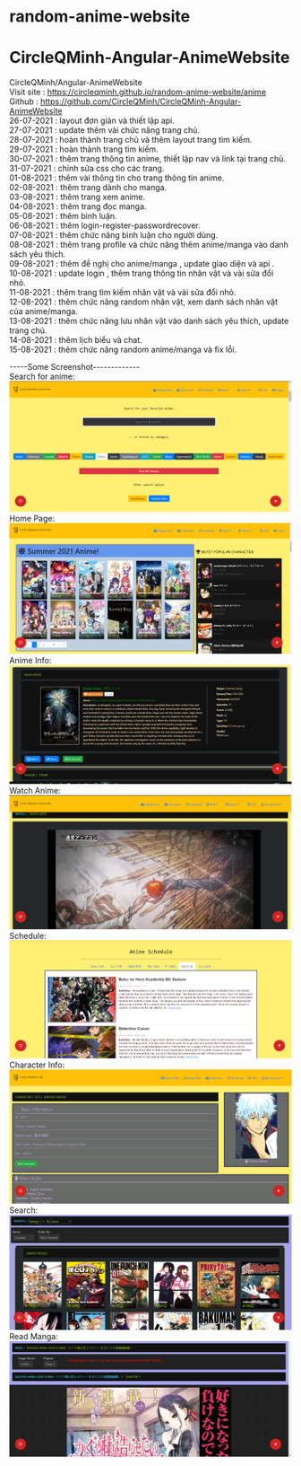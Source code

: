 # random-anime-website

# CircleQMinh-Angular-AnimeWebsite
CircleQMinh/Angular-AnimeWebsite<br>
Visit site : https://circleqminh.github.io/random-anime-website/anime <br>
Github : https://github.com/CircleQMinh/CircleQMinh-Angular-AnimeWebsite <br>
26-07-2021 : layout đơn giản và thiết lập api.<br>
27-07-2021 : update thêm vài chức năng trang chủ.<br>
28-07-2021 : hoàn thành trang chủ và thêm layout trang tìm kiếm.<br>
29-07-2021 : hoàn thành trang tìm kiếm.<br>
30-07-2021 : thêm trang thông tin anime, thiết lập nav và link tại trang chủ.<br>
31-07-2021 : chỉnh sửa css cho các trang.<br>
01-08-2021 : thêm vài thông tin cho trang thông tin anime.<br>
02-08-2021 : thêm trang dành cho manga.<br>
03-08-2021 : thêm trang xem anime.<br>
04-08-2021 : thêm trang đọc manga.<br>
05-08-2021 : thêm bình luận.<br>
06-08-2021 : thêm login-register-passwordrecover.<br>
07-08-2021 : thêm chức năng bình luận cho người dùng.<br>
08-08-2021 : thêm trang profile và chức năng thêm anime/manga vào danh sách yêu thích.<br>
09-08-2021 : thêm đề nghị cho anime/manga , update giao diện và api .<br>
10-08-2021 : update login , thêm trang thông tin nhân vật và vài sửa đổi nhỏ.<br>
11-08-2021 : thêm trang tìm kiếm nhân vật và vài sửa đổi nhỏ.<br>
12-08-2021 : thêm chức năng random nhân vật, xem danh sách nhân vật của anime/manga.<br>
13-08-2021 : thêm chức năng lưu nhân vật vào danh sách yêu thích, update trang chủ.<br> 
14-08-2021 : thêm lịch biểu và chat.<br>
15-08-2021 : thêm chức năng random anime/manga và fix lỗi.<br>

-----Some Screenshot-------------<br>
Search for anime:
![alt text](https://github.com/CircleQMinh/CircleQMinh-Angular-AnimeWebsite/blob/master/preview/1.png)
Home Page:
![alt text](https://github.com/CircleQMinh/CircleQMinh-Angular-AnimeWebsite/blob/master/preview/2.png)
Anime Info:
![alt text](https://github.com/CircleQMinh/CircleQMinh-Angular-AnimeWebsite/blob/master/preview/3.png)
Watch Anime:
![alt text](https://github.com/CircleQMinh/CircleQMinh-Angular-AnimeWebsite/blob/master/preview/6.png)
Schedule:
![alt text](https://github.com/CircleQMinh/CircleQMinh-Angular-AnimeWebsite/blob/master/preview/5.png)
Character Info:
![alt text](https://github.com/CircleQMinh/CircleQMinh-Angular-AnimeWebsite/blob/master/preview/4.png)
Search:
![alt text](https://github.com/CircleQMinh/CircleQMinh-Angular-AnimeWebsite/blob/master/preview/7.png)
Read Manga:
![alt text](https://github.com/CircleQMinh/CircleQMinh-Angular-AnimeWebsite/blob/master/preview/8.png)
